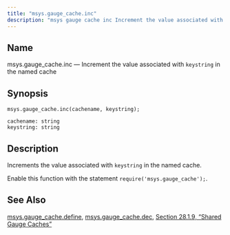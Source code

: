 ```yaml
---
title: "msys.gauge_cache.inc"
description: "msys gauge cache inc Increment the value associated with keystring in the named cache msys gauge cache inc cachename keystring Increments the value associated with keystring in the named cache Enable this function with the statement require msys gauge cache msys gauge cache define msys gauge cache dec Section 28..."
---
```


<a name="lua.ref.msys.gauge_cache.inc"></a> 
## Name

msys.gauge_cache.inc — Increment the value associated with `keystring` in the named cache

<a name="idp18113312"></a> 
## Synopsis

`msys.gauge_cache.inc(cachename, keystring);`

```
cachename: string
keystring: string
```
<a name="idp18116320"></a> 
## Description

Increments the value associated with `keystring` in the named cache.

Enable this function with the statement `require('msys.gauge_cache');`.

<a name="idp18119568"></a> 
## See Also

[msys.gauge_cache.define](lua.ref.msys.gauge_cache.define "msys.gauge_cache.define"), [msys.gauge_cache.dec](lua.ref.msys.gauge_cache.dec "msys.gauge_cache.dec"), [Section 28.1.9, “Shared Gauge Caches”](cluster.config.replication#cluster.replication.gauge_cache "28.1.9. Shared Gauge Caches")